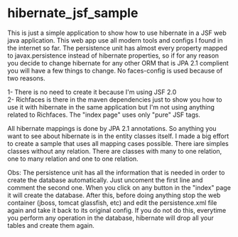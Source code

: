 # hibernate_jsf_sample
This is just a simple application to show how to use hibernate in a JSF web java application. This web app use all modern tools and configs I found in the internet so far. The persistence unit has almost every property mapped to javax.persistence instead of hibernate properties, so if for any reason you decide to change hibernate for any other ORM that is JPA 2.1 complient you will have a few things to change. No faces-config is used because of two reasons.

1- There is no need to create it because I'm using JSF 2.0 <br/>
2- Richfaces is there in the maven dependencies just to show you how to use it with hibernate in the same application but I'm not using anything related to Richfaces. The "index page" uses only "pure" JSF tags.
<br/>

All hibernate mappings is done by JPA 2.1 annotations. So anything you want to see about hibernate is in the entity classes itself. I made a big effort to create a sample that uses all mapping cases possible. There iare simples classes without any relation. There are classes with many to one relation, one to many relation and one to one relation.
<br/>

Obs: The persistence unit has all the information that is needed in order to create the database automatically. Just uncoment the first line and comment the second one. When you click on any button in the "index" page it will create the database. After this, before doing anything stop the web container (jboss, tomcat glassfish, etc) and edit the persistence.xml file again and take it back to its original config. If you do not do this, everytime you perform any operation in the database, hibernate will drop all your tables and create them again.
